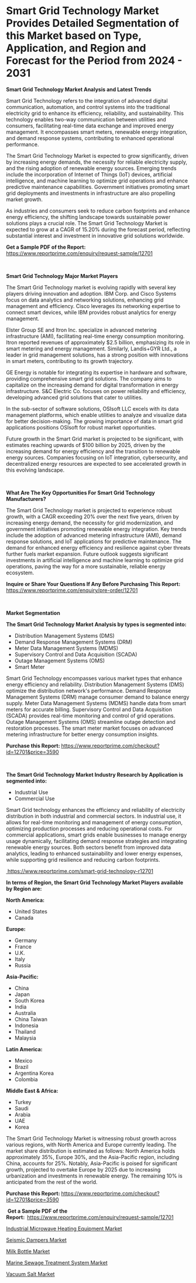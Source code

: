 <p><h1>Smart Grid Technology Market Provides Detailed Segmentation of this Market based on Type, Application, and Region and Forecast for the Period from 2024 - 2031</h1></p><p><strong>Smart Grid Technology Market Analysis and Latest Trends</strong></p>
<p><p>Smart Grid Technology refers to the integration of advanced digital communication, automation, and control systems into the traditional electricity grid to enhance its efficiency, reliability, and sustainability. This technology enables two-way communication between utilities and consumers, facilitating real-time data exchange and improved energy management. It encompasses smart meters, renewable energy integration, and demand response systems, contributing to enhanced operational performance.</p><p>The Smart Grid Technology Market is expected to grow significantly, driven by increasing energy demands, the necessity for reliable electricity supply, and the rising adoption of renewable energy sources. Emerging trends include the incorporation of Internet of Things (IoT) devices, artificial intelligence, and machine learning to optimize grid operations and enhance predictive maintenance capabilities. Government initiatives promoting smart grid deployments and investments in infrastructure are also propelling market growth. </p><p>As industries and consumers seek to reduce carbon footprints and enhance energy efficiency, the shifting landscape towards sustainable power solutions plays a crucial role. The Smart Grid Technology Market is expected to grow at a CAGR of 15.20% during the forecast period, reflecting substantial interest and investment in innovative grid solutions worldwide.</p></p>
<p><strong>Get a Sample PDF of the Report:&nbsp;</strong> <a href="https://www.reportprime.com/enquiry/request-sample/12701">https://www.reportprime.com/enquiry/request-sample/12701</a></p>
<p>&nbsp;</p>
<p><strong>Smart Grid Technology Major Market Players</strong></p>
<p><p>The Smart Grid Technology market is evolving rapidly with several key players driving innovation and adoption. IBM Corp. and Cisco Systems focus on data analytics and networking solutions, enhancing grid management and efficiency. Cisco leverages its networking expertise to connect smart devices, while IBM provides robust analytics for energy management.</p><p>Elster Group SE and Itron Inc. specialize in advanced metering infrastructure (AMI), facilitating real-time energy consumption monitoring. Itron reported revenues of approximately $2.5 billion, emphasizing its role in smart metering and energy management. Similarly, Landis+GYR Ltd., a leader in grid management solutions, has a strong position with innovations in smart meters, contributing to its growth trajectory.</p><p>GE Energy is notable for integrating its expertise in hardware and software, providing comprehensive smart grid solutions. The company aims to capitalize on the increasing demand for digital transformation in energy infrastructure. S&C Electric Co. focuses on power reliability and efficiency, developing advanced grid solutions that cater to utilities.</p><p>In the sub-sector of software solutions, OSIsoft LLC excels with its data management platforms, which enable utilities to analyze and visualize data for better decision-making. The growing importance of data in smart grid applications positions OSIsoft for robust market opportunities.</p><p>Future growth in the Smart Grid market is projected to be significant, with estimates reaching upwards of $100 billion by 2025, driven by the increasing demand for energy efficiency and the transition to renewable energy sources. Companies focusing on IoT integration, cybersecurity, and decentralized energy resources are expected to see accelerated growth in this evolving landscape.</p></p>
<p>&nbsp;</p>
<p><strong>What Are The Key Opportunities For Smart Grid Technology Manufacturers?</strong></p>
<p><p>The Smart Grid Technology market is projected to experience robust growth, with a CAGR exceeding 20% over the next five years, driven by increasing energy demand, the necessity for grid modernization, and government initiatives promoting renewable energy integration. Key trends include the adoption of advanced metering infrastructure (AMI), demand response solutions, and IoT applications for predictive maintenance. The demand for enhanced energy efficiency and resilience against cyber threats further fuels market expansion. Future outlook suggests significant investments in artificial intelligence and machine learning to optimize grid operations, paving the way for a more sustainable, reliable energy ecosystem.</p></p>
<p><strong>Inquire or Share Your Questions If Any Before Purchasing This Report:</strong> <a href="https://www.reportprime.com/enquiry/pre-order/12701">https://www.reportprime.com/enquiry/pre-order/12701</a></p>
<p>&nbsp;</p>
<p><strong>Market Segmentation</strong></p>
<p><strong>The Smart Grid Technology Market Analysis by types is segmented into:</strong></p>
<p><ul><li>Distribution Management Systems (DMS)</li><li>Demand Response Management Systems (DRM)</li><li>Meter Data Management Systems (MDMS)</li><li>Supervisory Control and Data Acquisition (SCADA)</li><li>Outage Management Systems (OMS)</li><li>Smart Meter</li></ul></p>
<p><p>Smart Grid Technology encompasses various market types that enhance energy efficiency and reliability. Distribution Management Systems (DMS) optimize the distribution network's performance. Demand Response Management Systems (DRM) manage consumer demand to balance energy supply. Meter Data Management Systems (MDMS) handle data from smart meters for accurate billing. Supervisory Control and Data Acquisition (SCADA) provides real-time monitoring and control of grid operations. Outage Management Systems (OMS) streamline outage detection and restoration processes. The smart meter market focuses on advanced metering infrastructure for better energy consumption insights.</p></p>
<p><strong>Purchase this Report:&nbsp;</strong><a href="https://www.reportprime.com/checkout?id=12701&price=3590">https://www.reportprime.com/checkout?id=12701&price=3590</a></p>
<p>&nbsp;</p>
<p><strong>The Smart Grid Technology Market Industry Research by Application is segmented into:</strong></p>
<p><ul><li>Industrial Use</li><li>Commercial Use</li></ul></p>
<p><p>Smart Grid technology enhances the efficiency and reliability of electricity distribution in both industrial and commercial sectors. In industrial use, it allows for real-time monitoring and management of energy consumption, optimizing production processes and reducing operational costs. For commercial applications, smart grids enable businesses to manage energy usage dynamically, facilitating demand response strategies and integrating renewable energy sources. Both sectors benefit from improved data analytics, leading to enhanced sustainability and lower energy expenses, while supporting grid resilience and reducing carbon footprints.</p></p>
<p><a href="https://www.reportprime.com/smart-grid-technology-r12701">&nbsp;https://www.reportprime.com/smart-grid-technology-r12701</a></p>
<p><strong>In terms of Region, the Smart Grid Technology Market Players available by Region are:</strong></p>
<p>
    <p> <strong> North America: </strong>
        <ul>
            <li>United States</li>
            <li>Canada</li>
        </ul>
        </p> 
    <p> <strong> Europe: </strong>
        <ul>
            <li>Germany</li>
            <li>France</li>
            <li>U.K.</li>
            <li>Italy</li>
            <li>Russia</li>
        </ul>
        </p> 
    <p> <strong> Asia-Pacific: </strong>
        <ul>
            <li>China</li>
            <li>Japan</li>
            <li>South Korea</li>
            <li>India</li>
            <li>Australia</li>
            <li>China Taiwan</li>
            <li>Indonesia</li>
            <li>Thailand</li>
            <li>Malaysia</li>
        </ul>
        </p> 
    <p> <strong> Latin America: </strong>
        <ul>
            <li>Mexico</li>
            <li>Brazil</li>
            <li>Argentina Korea</li>
            <li>Colombia</li>
        </ul>
        </p> 
    <p> <strong> Middle East & Africa: </strong>
        <ul>
            <li>Turkey</li>
            <li>Saudi</li>
            <li>Arabia</li>
            <li>UAE</li>
            <li>Korea</li>
        </ul>
    </p>
    </p>
<p><p>The Smart Grid Technology Market is witnessing robust growth across various regions, with North America and Europe currently leading. The market share distribution is estimated as follows: North America holds approximately 35%, Europe 30%, and the Asia-Pacific region, including China, accounts for 25%. Notably, Asia-Pacific is poised for significant growth, projected to overtake Europe by 2025 due to increasing urbanization and investments in renewable energy. The remaining 10% is anticipated from the rest of the world.</p></p>
<p><strong>Purchase this Report: </strong><a href="https://www.reportprime.com/checkout?id=12701&price=3590">https://www.reportprime.com/checkout?id=12701&price=3590</a></p>
<p>&nbsp;<strong>Get a Sample PDF of the Report:&nbsp;&nbsp;</strong><a href="https://www.reportprime.com/enquiry/request-sample/12701">https://www.reportprime.com/enquiry/request-sample/12701</a></p>
<p><strong></strong></p>
<p><p><a href="https://issuu.com/reportprime-2/docs/industrial-microwave-heating-equipm_3b3ded2c1fe3b4">Industrial Microwave Heating Equipment Market</a></p><p><a href="https://medium.com/@eloisadavis1985/unveiling-market-trends-global-seismic-dampers-market-growth-and-regional-insights-2024-2031-d8dd1bdfcbed">Seismic Dampers Market</a></p><p><a href="https://issuu.com/reportprime-2/docs/milk-bottle-market-size-2030.pptx_c26b65f916d703">Milk Bottle Market</a></p><p><a href="https://medium.com/@eloisadavis1985/global-marine-sewage-treatment-system-market-size-is-expected-to-experience-a-cagr-of-5-through-312f799591f9">Marine Sewage Treatment System Market</a></p><p><a href="https://www.linkedin.com/pulse/vacuum-salt-market-growth-outlook-from-2024-2031-projecting-qpuif?trackingId=TLb12SDiSqOaXhHS7yiHsw%3D%3D">Vacuum Salt Market</a></p></p>